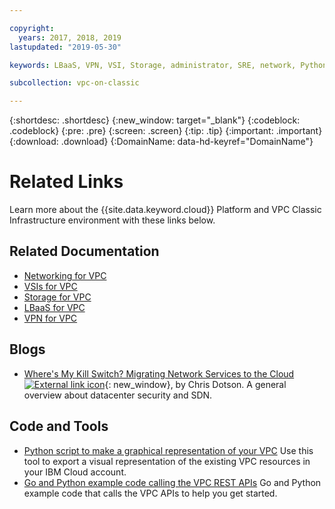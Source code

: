 ```yaml
---

copyright:
  years: 2017, 2018, 2019
lastupdated: "2019-05-30"

keywords: LBaaS, VPN, VSI, Storage, administrator, SRE, network, Python, SDK, API, Go, code, script, example, migrating

subcollection: vpc-on-classic

---
```


{:shortdesc: .shortdesc}
{:new_window: target="_blank"}
{:codeblock: .codeblock}
{:pre: .pre}
{:screen: .screen}
{:tip: .tip}
{:important: .important}
{:download: .download}
{:DomainName: data-hd-keyref="DomainName"}

# Related Links

Learn more about the {{site.data.keyword.cloud}} Platform and VPC Classic Infrastructure environment with these links below.

## Related Documentation

* [Networking for VPC](/docs/vpc-on-classic-network?topic=vpc-on-classic-network-getting-started)
* [VSIs for VPC](/docs/vpc-on-classic-vsi?topic=vpc-on-classic-vsi-getting-started)
* [Storage for VPC](/docs/vpc-on-classic-block-storage?topic=vpc-on-classic-block-storage-block-storage-getting-started#block-storage-getting-started)
* [LBaaS for VPC](/docs/vpc-on-classic-network?topic=vpc-on-classic-network---using-load-balancers-in-ibm-cloud-vpc#--using-load-balancers-in-ibm-cloud-vpc)
* [VPN for VPC](/docs/vpc-on-classic-network?topic=vpc-on-classic-network---using-vpn-with-your-vpc#--using-vpn-with-your-vpc)


## Blogs

*  [Where's My Kill Switch? Migrating Network Services to the Cloud ![External link icon](../../icons/launch-glyph.svg "External link icon")](https://www.ibm.com/w3-techblog/wcp/2018/09/migrating-network-services/){: new_window}, by Chris Dotson. A general overview about datacenter security and SDN.

## Code and Tools

* [Python script to make a graphical representation of your VPC](https://github.com/l2fprod/vpc-diagram-exporter) Use this tool to export a visual representation of the existing VPC resources in your IBM Cloud account.
* [Go and Python example code calling the VPC REST APIs](https://github.com/IBM-Cloud/vpc-api-samples) Go and Python example code that calls the VPC APIs to help you get started.
